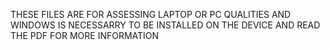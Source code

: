 THESE FILES ARE FOR ASSESSING LAPTOP OR PC QUALITIES AND WINDOWS IS NECESSARRY TO BE INSTALLED ON THE DEVICE AND READ THE PDF FOR MORE INFORMATION
